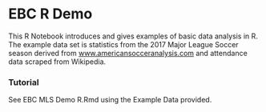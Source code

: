 # EBC R Demo
This R Notebook introduces and gives examples of basic data analysis in R. The example data set is statistics from the 2017 Major League Soccer season derived from www.americansocceranalysis.com and attendance data scraped from Wikipedia.


### Tutorial
See EBC MLS Demo R.Rmd using the Example Data provided.
